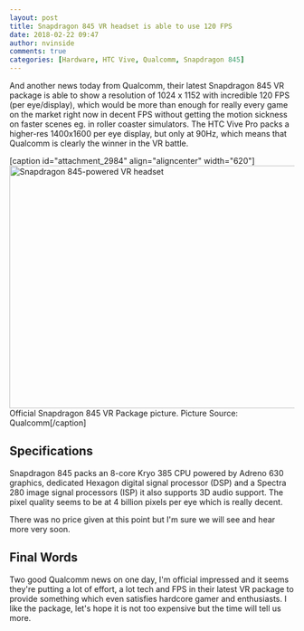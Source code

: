 ```yaml
---
layout: post
title: Snapdragon 845 VR headset is able to use 120 FPS
date: 2018-02-22 09:47
author: nvinside
comments: true
categories: [Hardware, HTC Vive, Qualcomm, Snapdragon 845]
---
```

And another news today from Qualcomm, their latest Snapdragon 845 VR package is able to show a resolution of 1024 x 1152 with incredible 120 FPS (per eye/display), which would be more than enough for really every game on the market right now in decent FPS without getting the motion sickness on faster scenes eg. in roller coaster simulators. The HTC Vive Pro packs a higher-res 1400x1600 per eye display, but only at 90Hz, which means that Qualcomm is clearly the winner in the VR battle.

[caption id="attachment_2984" align="aligncenter" width="620"]<img class=" size-full wp-image-2984 aligncenter" src="https://chefkochblog.files.wordpress.com/2018/02/snapdragon-845-powered-vr-headset.png" alt="Snapdragon 845-powered VR headset" width="620" height="429" /> Official Snapdragon 845 VR Package picture. Picture Source: Qualcomm[/caption]

<!--more-->

<h2>Specifications</h2>

Snapdragon 845 packs an 8-core Kryo 385 CPU powered by Adreno 630 graphics, dedicated Hexagon digital signal processor (DSP) and a Spectra 280 image signal processors (ISP) it also supports 3D audio support. The pixel quality seems to be at 4 billion pixels per eye which is really decent.

There was no price given at this point but I'm sure we will see and hear more very soon.

<h2>Final Words</h2>

Two good Qualcomm news on one day, I'm official impressed and it seems they're putting a lot of effort, a lot tech and FPS in their latest VR package to provide something which even satisfies hardcore gamer and enthusiasts. I like the package, let's hope it is not too expensive but the time will tell us more.
